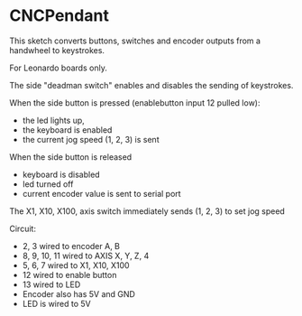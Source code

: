 # CNCPendant


This sketch converts buttons, switches and encoder outputs from a handwheel
to keystrokes.

For Leonardo boards only.

The side "deadman switch" enables and disables the sending of keystrokes.  

When the side button is pressed (enablebutton input 12 pulled low):
  * the led lights up,  
  * the keyboard is enabled
  * the current jog speed (1, 2, 3) is sent 

When the side button is released
  * keyboard is disabled
  * led turned off
  * current encoder value is sent to serial port
    
The X1, X10, X100, axis switch immediately sends (1, 2, 3) to set jog speed

  Circuit:
  * 2, 3 wired to encoder A, B
  * 8, 9, 10, 11 wired to AXIS X, Y, Z, 4
  * 5, 6, 7 wired to X1, X10, X100
  * 12 wired to enable button
  * 13 wired to LED
  * Encoder also has 5V and GND
  * LED is wired to 5V
